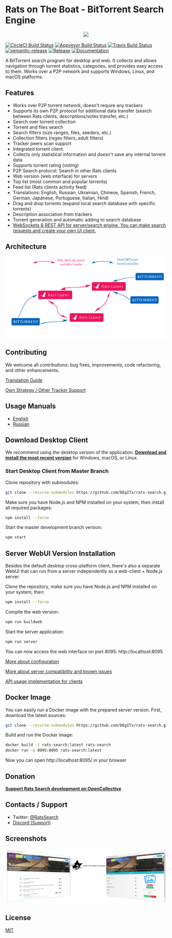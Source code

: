 # Rats on The Boat - BitTorrent Search Engine

<p align="center"><a href="https://github.com/DEgITx/rats-search"><img src="https://raw.githubusercontent.com/DEgITx/rats-search/master/resources/rat-logo.png"></a></p>

[![CircleCI Build Status](https://circleci.com/gh/DEgITx/rats-search.png?style=shield)](https://circleci.com/gh/DEgITx/rats-search)
[![Appveyor Build Status](https://ci.appveyor.com/api/projects/status/1eh0lug97fboscib?svg=true)](https://ci.appveyor.com/project/DEgITx/rats-search)
[![Travis Build Status](https://travis-ci.org/DEgITx/rats-search.svg?branch=master)](https://travis-ci.org/DEgITx/rats-search)
[![semantic-release](https://img.shields.io/badge/%20%20%F0%9F%93%A6%F0%9F%9A%80-semantic--release-e10079.svg)](https://github.com/semantic-release/semantic-release)
[![Release](https://img.shields.io/github/release/DEgITx/rats-search.svg)](https://github.com/DEgITx/rats-search/releases)
[![Documentation](https://img.shields.io/badge/docs-faq-brightgreen.svg)](https://github.com/DEgITx/rats-search/blob/master/docs/MANUAL.md)

A BitTorrent search program for desktop and web. It collects and allows navigation through torrent statistics, categories, and provides easy access to them. Works over a P2P network and supports Windows, Linux, and macOS platforms.

## Features
* Works over P2P torrent network, doesn't require any trackers
* Supports its own P2P protocol for additional data transfer (search between Rats clients, descriptions/votes transfer, etc.)
* Search over torrent collection
* Torrent and files search
* Search filters (size ranges, files, seeders, etc.)
* Collection filters (regex filters, adult filters)
* Tracker peers scan support
* Integrated torrent client
* Collects only statistical information and doesn't save any internal torrent data
* Supports torrent rating (voting)
* P2P Search protocol: Search in other Rats clients
* Web version (web interface) for servers
* Top list (most common and popular torrents)
* Feed list (Rats clients activity feed)
* Translations: English, Russian, Ukrainian, Chinese, Spanish, French, German, Japanese, Portuguese, Italian, Hindi
* Drag and drop torrents (expand local search database with specific torrents)
* Description association from trackers
* Torrent generation and automatic adding to search database
* [WebSockets & REST API for server/search engine. You can make search requests and create your own UI client.](docs/API.md)

## Architecture
![Basic Architecture](docs/img/ratsarch.png)

## Contributing
We welcome all contributions: bug fixes, improvements, code refactoring, and other enhancements.

[Translation Guide](docs/TRANSLATION.md)

[Own Strategy / Other Tracker Support](docs/TRACKERS.md)

## Usage Manuals
* [English](docs/USAGE.md)
* [Russian](docs/USAGE.RU.md)

## Download Desktop Client
We recommend using the desktop version of the application. [<b>Download and install the most recent version</b>](https://github.com/DEgITx/rats-search/releases) for Windows, macOS, or Linux.

### Start Desktop Client from Master Branch
Clone repository with submodules:
```bash
git clone --recurse-submodules https://github.com/DEgITx/rats-search.git
```

Make sure you have Node.js and NPM installed on your system, then install all required packages:

```bash
npm install --force
```
Start the master development branch version:
```bash
npm start
```

## Server WebUI Version Installation
Besides the default desktop cross-platform client, there's also a separate WebUI that can run from a server independently as a web-client + Node.js server.

Clone the repository, make sure you have Node.js and NPM installed on your system, then:

```bash
npm install --force
```

Compile the web version:

```bash
npm run buildweb
```

Start the server application:

```bash
npm run server
```

You can now access the web interface on port 8095: http://localhost:8095

[More about configuration](docs/SERVER.md)

[More about server compatibility and known issues](docs/SERVER_COMPATIBILITY.md)

[API usage implementation for clients](docs/API.md)

## Docker Image

You can easily run a Docker image with the prepared server version. First, download the latest sources:

```bash
git clone --recurse-submodules https://github.com/DEgITx/rats-search.git
```

Build and run the Docker image:

```bash
docker build -t rats-search:latest rats-search
docker run -p 8095:8095 rats-search:latest
```

Now you can open http://localhost:8095/ in your browser

## Donation

[**Support Rats Search development on OpenCollective**](https://opencollective.com/RatsSearch)

## Contacts / Support

- Twitter: [@RatsSearch](https://twitter.com/RatsSearch)
- [Discord (Support)](https://discord.gg/t9GQtxA)

## Screenshots

![Main Window](docs/img/screen_1.png)

## License
[MIT](https://github.com/DEgITx/rats-search/blob/master/LICENSE)

